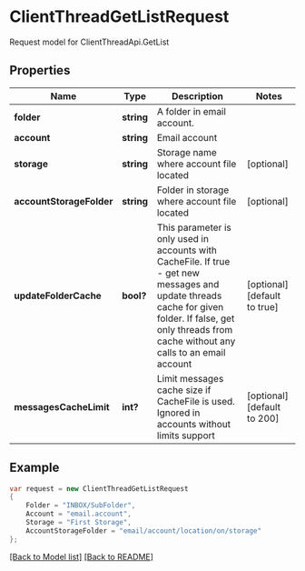 
# ClientThreadGetListRequest

Request model for ClientThreadApi.GetList

## Properties

Name | Type | Description  | Notes
------------- | ------------- | ------------- | -------------
**folder** |**string**|A folder in email account.              |
**account** |**string**|Email account |
**storage** |**string**|Storage name where account file located |[optional] 
**accountStorageFolder** |**string**|Folder in storage where account file located |[optional] 
**updateFolderCache** |**bool?**|This parameter is only used in accounts with CacheFile. If true - get new messages and update threads cache for given folder. If false, get only threads from cache without any calls to an email account              |[optional] [default to true]
**messagesCacheLimit** |**int?**|Limit messages cache size if CacheFile is used. Ignored in accounts without limits support              |[optional] [default to 200]

## Example
```csharp
var request = new ClientThreadGetListRequest
{ 
    Folder = "INBOX/SubFolder",
    Account = "email.account",
    Storage = "First Storage",
    AccountStorageFolder = "email/account/location/on/storage"
};
```

[[Back to Model list]](Models.md) [[Back to README]](README.md)
